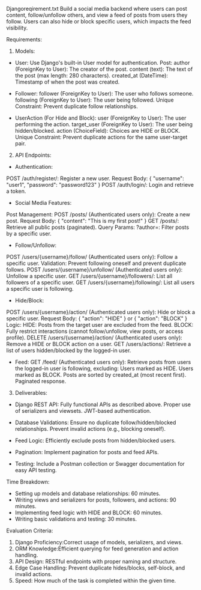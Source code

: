 Djangoreqirement.txt
Build a social media backend where users can post content, follow/unfollow others, and view a feed of posts from users they follow. Users can also hide or block specific users, which impacts the feed visibility.

Requirements:


1. Models:

- User:
Use Django's built-in User model for authentication.
Post:
author (ForeignKey to User): The creator of the post.
content (text): The text of the post (max length: 280 characters).
created_at (DateTime): Timestamp of when the post was created.


- Follower:
follower (ForeignKey to User): The user who follows someone.
following (ForeignKey to User): The user being followed.
Unique Constraint: Prevent duplicate follow relationships.


- UserAction (For Hide and Block):
user (ForeignKey to User): The user performing the action.
target_user (ForeignKey to User): The user being hidden/blocked.
action (ChoiceField): Choices are HIDE or BLOCK.
Unique Constraint: Prevent duplicate actions for the same user-target pair.


2. API Endpoints:

- Authentication:

POST /auth/register/:
Register a new user.
Request Body: { "username": "user1", "password": "password123" }
POST /auth/login/:
Login and retrieve a token.

- Social Media Features:

Post Management:
POST /posts/ (Authenticated users only):
Create a new post.
Request Body: { "content": "This is my first post!" }
GET /posts/:
Retrieve all public posts (paginated).
Query Params:
?author=<username>: Filter posts by a specific user.

- Follow/Unfollow:

POST /users/{username}/follow/ (Authenticated users only):
Follow a specific user.
Validation: Prevent following oneself and prevent duplicate follows.
POST /users/{username}/unfollow/ (Authenticated users only):
Unfollow a specific user.
GET /users/{username}/followers/:
List all followers of a specific user.
GET /users/{username}/following/:
List all users a specific user is following.


- Hide/Block:

POST /users/{username}/action/ (Authenticated users only):
Hide or block a specific user.
Request Body: { "action": "HIDE" } or { "action": "BLOCK" }
Logic:
HIDE: Posts from the target user are excluded from the feed.
BLOCK: Fully restrict interactions (cannot follow/unfollow, view posts, or access profile).
DELETE /users/{username}/action/ (Authenticated users only):
Remove a HIDE or BLOCK action on a user.
GET /users/actions/:
Retrieve a list of users hidden/blocked by the logged-in user.


- Feed:
GET /feed/ (Authenticated users only):
Retrieve posts from users the logged-in user is following, excluding:
Users marked as HIDE.
Users marked as BLOCK.
Posts are sorted by created_at (most recent first).
Paginated response.

3. Deliverables:

- Django REST API:
Fully functional APIs as described above.
Proper use of serializers and viewsets.
JWT-based authentication.

- Database Validations:
Ensure no duplicate follow/hidden/blocked relationships.
Prevent invalid actions (e.g., blocking oneself).

- Feed Logic: Efficiently exclude posts from hidden/blocked users.

- Pagination: Implement pagination for posts and feed APIs.


- Testing: Include a Postman collection or Swagger documentation for easy API testing.



Time Breakdown:
- Setting up models and database relationships: 60 minutes.
- Writing views and serializers for posts, followers, and actions: 90 minutes.
- Implementing feed logic with HIDE and BLOCK: 60 minutes.
- Writing basic validations and testing: 30 minutes.


Evaluation Criteria:
1. Django Proficiency:Correct usage of models, serializers, and views.
2. ORM Knowledge:Efficient querying for feed generation and action handling.
3. API Design: RESTful endpoints with proper naming and structure.
4. Edge Case Handling: Prevent duplicate hides/blocks, self-block, and invalid actions.
5. Speed: How much of the task is completed within the given time.
